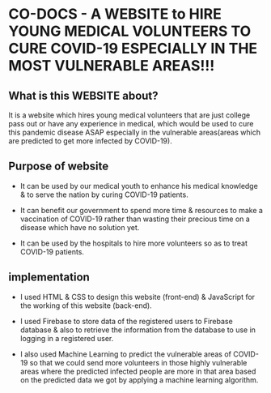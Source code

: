 # CO-DOCS - A WEBSITE to HIRE YOUNG MEDICAL VOLUNTEERS TO CURE COVID-19 ESPECIALLY IN THE MOST VULNERABLE AREAS!!!
## What is this WEBSITE about?
It is a website which hires young medical volunteers that are just college pass out or have any experience in medical, which would be used to cure this pandemic disease ASAP especially in the vulnerable areas(areas which are predicted to get more infected by COVID-19).
## Purpose of website
* It can be used by our medical youth to enhance his medical knowledge & to serve the nation by curing COVID-19 patients.

* It can benefit our government to spend more time & resources to make a vaccination of  COVID-19 rather than wasting their precious time on a disease which have no solution yet.

* It can be used by the hospitals to hire more volunteers so as to treat COVID-19 patients.
## implementation
* I used HTML & CSS to design this website (front-end) & JavaScript for the working of this website (back-end).

* I used Firebase to store data of the registered users to Firebase database & also to retrieve the information from the database to use in logging in a registered user.

* I also used Machine Learning to predict the vulnerable areas of COVID-19 so that we could send more volunteers in those highly vulnerable areas where the predicted infected people are more in that area based on the predicted data we got by applying a machine learning algorithm.

